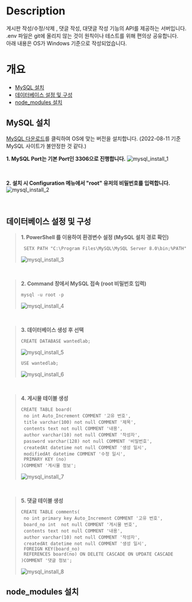 # Description
  게시판 작성/수정/삭제 , 댓글 작성, 대댓글 작성 기능의 API를 제공하는 서버입니다. </br>
  .env 파일은 git에 올리지 않는 것이 원칙이나 테스트를 위해 편의상 공유합니다. </br>
  아래 내용은 OS가 Windows 기준으로 작성되었습니다.

# 개요
- [MySQL 설치](#MySQL-설치)
- [데이터베이스 설정 및 구성](#데이터베이스-설정-및-구성)
- [node_modules 설치](#node_modules-설치)

## MySQL 설치
[MySQL 다운로드](https://dev.mysql.com/downloads/windows/installer/8.0.html)를 클릭하여 OS에 맞는 버전을 설치합니다. (2022-08-11 기준 MySQL 사이트가 불안정한 것 같다.)

**1. MySQL Port는 기본 Port인 3306으로 진행합니다.**
![mysql_install_1](https://user-images.githubusercontent.com/45446457/184093220-a998ab41-db42-4e8f-bc48-0825827dd5db.JPG)

</br>

**2. 설치 시 Configuration 메뉴에서 "root" 유저의 비밀번호를 입력합니다.** </br>
![mysql_install_2](https://user-images.githubusercontent.com/45446457/184093920-0c16d1e9-f526-42cc-b00a-01ec3aa62b9c.JPG)

</br>

## 데이터베이스 설정 및 구성

>**1. PowerShell 를 이용하여 환경변수 설정 (MySQL 설치 경로 확인)**
> ```
>  SETX PATH "C:\Program Files\MySQL\MySQL Server 8.0\bin;%PATH"
>  ```
>![mysql_install_3](https://user-images.githubusercontent.com/45446457/184096823-20be62cb-b308-47c5-b0da-57fde6ff1e76.JPG)

</br>

>**2. Command 창에서 MySQL 접속 (root 비밀번호 입력)**
>```
>mysql -u root -p
>```
>![mysql_install_4](https://user-images.githubusercontent.com/45446457/184099453-fffcd750-95de-4162-a563-1cfcaa7dce38.JPG)

</br>

>**3. 데이터베이스 생성 후 선택**
>```
>CREATE DATABASE wantedlab;
>```
>![mysql_install_5](https://user-images.githubusercontent.com/45446457/184100333-effe3576-88c6-4f4d-ba66-11ce947390cc.JPG)
>```
>USE wantedlab;
>```
>![mysql_install_6](https://user-images.githubusercontent.com/45446457/184100998-e2c5914f-a779-41f2-a17c-9ba339d8493b.JPG)


</br>

>**4. 게시물 테이블 생성**
>```
>CREATE TABLE board(
>  no int Auto_Increment COMMENT '고유 번호', 
>  title varchar(100) not null COMMENT '제목',	
>  contents text not null COMMENT '내용',
>  author varchar(10) not null COMMENT '작성자', 
>  password varchar(128) not null COMMENT '비밀번호',
>  createdAt datetime not null COMMENT '생성 일시',
>  modifiedAt datetime COMMENT '수정 일시',
>  PRIMARY KEY (no)
>)COMMENT '게시물 정보';
>```
>![mysql_install_7](https://user-images.githubusercontent.com/45446457/184101996-6a8ab1b1-040c-4448-90a0-b2ee1c09c2bd.JPG)

</br>

>**5. 댓글 테이블 생성**
>```
>CREATE TABLE comments(
>  no int primary key Auto_Increment COMMENT '고유 번호', 
>  board_no int  not null COMMENT '게시물 번호',
>  contents text not null COMMENT '내용', 
>  author varchar(10) not null COMMENT '작성자',
>  createdAt datetime not null COMMENT '생성 일시',
>  FOREIGN KEY(board_no)
>  REFERENCES board(no) ON DELETE CASCADE ON UPDATE CASCADE
>)COMMENT '댓글 정보';
>```
>![mysql_install_8](https://user-images.githubusercontent.com/45446457/184102709-7691fc50-4caa-4f9c-985d-3c46bf059b60.JPG)

## node_modules 설치


